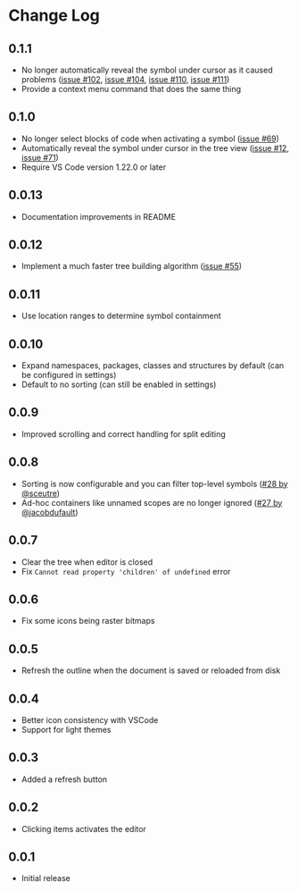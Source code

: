 # Change Log

## 0.1.1

- No longer automatically reveal the symbol under cursor as it caused problems ([issue #102](https://github.com/patrys/vscode-code-outline/issues/102), [issue #104](https://github.com/patrys/vscode-code-outline/issues/104), [issue #110](https://github.com/patrys/vscode-code-outline/issues/110), [issue #111](https://github.com/patrys/vscode-code-outline/issues/111))
- Provide a context menu command that does the same thing

## 0.1.0

- No longer select blocks of code when activating a symbol ([issue #69](https://github.com/patrys/vscode-code-outline/issues/69))
- Automatically reveal the symbol under cursor in the tree view ([issue #12](https://github.com/patrys/vscode-code-outline/issues/12), [issue #71](https://github.com/patrys/vscode-code-outline/issues/71))
- Require VS Code version 1.22.0 or later

## 0.0.13

- Documentation improvements in README

## 0.0.12

- Implement a much faster tree building algorithm ([issue #55](https://github.com/patrys/vscode-code-outline/issues/55))

## 0.0.11

- Use location ranges to determine symbol containment

## 0.0.10

- Expand namespaces, packages, classes and structures by default (can be configured in settings)
- Default to no sorting (can still be enabled in settings)

## 0.0.9

- Improved scrolling and correct handling for split editing

## 0.0.8

- Sorting is now configurable and you can filter top-level symbols ([#28 by @sceutre](https://github.com/patrys/vscode-code-outline/pull/28))
- Ad-hoc containers like unnamed scopes are no longer ignored ([#27 by @jacobdufault](https://github.com/patrys/vscode-code-outline/pull/27))

## 0.0.7

- Clear the tree when editor is closed
- Fix `Cannot read property 'children' of undefined` error

## 0.0.6

- Fix some icons being raster bitmaps

## 0.0.5

- Refresh the outline when the document is saved or reloaded from disk

## 0.0.4

- Better icon consistency with VSCode
- Support for light themes

## 0.0.3

- Added a refresh button

## 0.0.2

- Clicking items activates the editor

## 0.0.1

- Initial release
